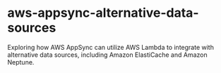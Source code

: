 # aws-appsync-alternative-data-sources
Exploring how AWS AppSync can utilize AWS Lambda to integrate with alternative data sources, including Amazon ElastiCache and Amazon Neptune.

